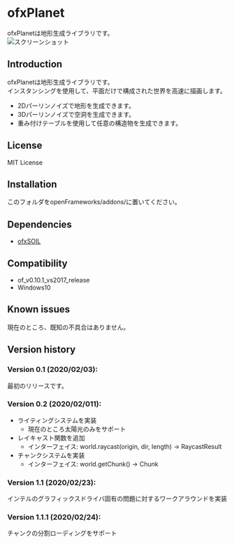 ofxPlanet
=====================================

ofxPlanetは地形生成ライブラリです。  
![スクリーンショット](mov.gif)

Introduction
------------
ofxPlanetは地形生成ライブラリです。  
インスタンシングを使用して、平面だけで構成された世界を高速に描画します。  
* 2Dパーリンノイズで地形を生成できます。
* 3Dパーリンノイズで空洞を生成できます。
* 重み付けテーブルを使用して任意の構造物を生成できます。

License
-------
MIT License

Installation
------------
このフォルダをopenFrameworks/addons/に置いてください。

Dependencies
------------
* [ofxSOIL](https://github.com/desktopgame/ofxSOIL)

Compatibility
------------
* of_v0.10.1_vs2017_release
* Windows10

Known issues
------------
現在のところ、既知の不具合はありません。

Version history
------------

### Version 0.1 (2020/02/03):
最初のリリースです。

### Version 0.2 (2020/02/011):
* ライティングシステムを実装
  * 現在のところ太陽光のみをサポート
* レイキャスト関数を追加
  * インターフェイス: world.raycast(origin, dir, length) -> RaycastResult
* チャンクシステムを実装
  * インターフェイス: world.getChunk() -> Chunk

### Version 1.1 (2020/02/23):
インテルのグラフィックスドライバ固有の問題に対するワークアラウンドを実装

### Version 1.1.1 (2020/02/24):
チャンクの分割ローディングをサポート